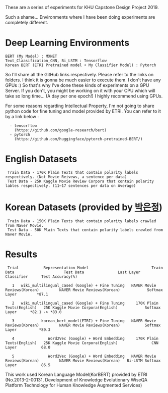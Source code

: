 These are a series of experiments for KHU Capstone Design Project 2019.

Such a shame... Environments where I have been doing experiments are completely different. 

# Deep Learning Environments
    
    BERT (My Model) : MXNET
    Text_Claasification_CNN, Bi_LSTM : Tensorflow 
    Korean BERT (ETRI Pretrained model + My Classifier Model) : Pytorch
    

So I'll share all the GitHub links respectively. Please refer to the links on folders. I think it is gonna be much easier to execute them.
I don't have any GPUs :) So that's why I've done these kinds of experiments on a GPU Server. If you don't, you might be working on it with your CPU which will take so long time... (A day per one epoch!) I highly recommend using GPUs.

For some reasons regarding Intellectual Property, I'm not going to share python code for fine tuning and model provided by ETRI. You can refer to it by a link below :  
      
      - tensorflow
	    (https://github.com/google-research/bert)
      - pytorch
	    (https://github.com/huggingface/pytorch-pretrained-BERT/)

# English Datasets
    
     Train Data - 170K Plain Texts that contain polarity labels respectively. (Not Movie Reivews, a sentence per data)
     Test Data - 25K Kaggle Movie Review Corpora that contain polarity lables respectively. (11~17 sentences per data on Average)

# Korean Datasets (provided by [**박은정**](http://whatismarkdown.com/))

     Train Data - 150K Plain Texts that contain polarity labels crawled from Naver Movie.
     Test Data - 50K Plain Texts that contain polarity labels crawled from Naver Movie.
 	 
# Results

     Trial 	         Representation Model	                         Train Data	                     Test Data	             Last Layer Classifier	    Test Accuracy(%) 
     
       1   wiki_multilingual_cased (Google) + Fine Tuning	NAVER Movie Reviews(Korean)	        NAVER Movie Reviews(Korean)	           Softmax Layer	     *87.1
        
       2   wiki_multilingual_cased (Google) + Fine Tuning	  170K Plain Texts(English)	  25K Kaggle Movie Corpora(English)	           Softmax Layer	  *82.1 -> *83.0	
       
       3            korean_bert_model(ETRI) + Fine Tuning   NAVER Movie Reviews(Korean)	        NAVER Movie Reviews(Korean)	          Softmax Layer	         *89.3
        
       4	           Word2Vec (Google) + Word Embedding	  170K Plain Texts(English)	  25K Kaggle Movie Corpora(English)	              CNN Layer	          68.0
        
       5	           Word2Vec (Google) + Word Embedding	NAVER Movie Reviews(Korean)	        NAVER Movie Reviews(Korean)   Bi-LSTM Softmax Layer	          86.5
					

This work used Korean Language Model(KorBERT) provided by ETRI (No.2013-2-00131, Development of Knowledge Evolutionary WiseQA Platform Technology for Human Knowledge Augmented Services)
